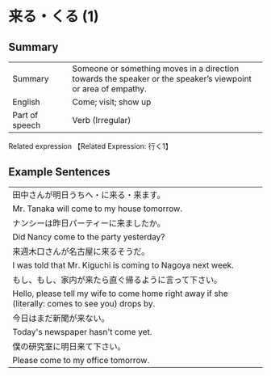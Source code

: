 # 来る・くる (1)

## Summary

<table><tr>   <td>Summary<td>   <td>Someone or something moves in a direction towards the speaker or the speaker’s viewpoint or area of empathy.</td><tr><tr>   <td>English<td>   <td>Come; visit; show up</td><tr><tr>   <td>Part of speech<td>   <td>Verb (Irregular)</td><tr></table><tr>   <td>Related expression<td>   <td>【Related Expression: 行く1】</td><tr></table></table>

## Example Sentences

<table><tr><td>田中さんが明日うちへ・に来る・来ます。<td><tr><tr><td>Mr. Tanaka will come to my house tomorrow.<td><tr><tr><td>ナンシーは昨日パーティーに来ましたか。<td><tr><tr><td>Did Nancy come to the party yesterday?<td><tr><tr><td>来週木口さんが名古屋に来るそうだ。<td><tr><tr><td>I was told that Mr. Kiguchi is coming to Nagoya next week.<td><tr><tr><td>もし、もし、家内が来たら直ぐ帰るように言って下さい。<td><tr><tr><td>Hello, please tell my wife to come home right away if she (literally: comes to see you) drops by.<td><tr><tr><td>今日はまだ新聞が来ない。<td><tr><tr><td>Today's newspaper hasn't come yet.<td><tr><tr><td>僕の研究室に明日来て下さい。<td><tr><tr><td>Please come to my office tomorrow.<td><tr></table>

